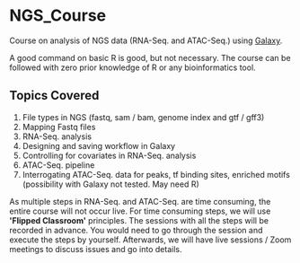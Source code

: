 # NGS_Course
Course on analysis of NGS data (RNA-Seq. and ATAC-Seq.) using [Galaxy](https://usegalaxy.eu/).

A good command on basic R is good, but not necessary. The course can be followed with zero prior knowledge of R or any bioinformatics tool.

## Topics Covered
1. File types in NGS (fastq, sam / bam, genome index and gtf / gff3)
2. Mapping Fastq files
3. RNA-Seq. analysis
4. Designing and saving workflow in Galaxy 
5. Controlling for covariates in RNA-Seq. analysis
6. ATAC-Seq. pipeline
7. Interrogating ATAC-Seq. data for peaks, tf binding sites, enriched motifs (possibility with Galaxy not tested. May need R) 

As multiple steps in RNA-Seq. and ATAC-Seq. are time consuming, the entire course will not occur live. For time consuming steps, we will use **'Flipped Classroom'** principles. The sessions with all the steps will be recorded in advance. You would need to go through the session and execute the steps by yourself. Afterwards, we will have live sessions / Zoom meetings to discuss issues and go into details.
